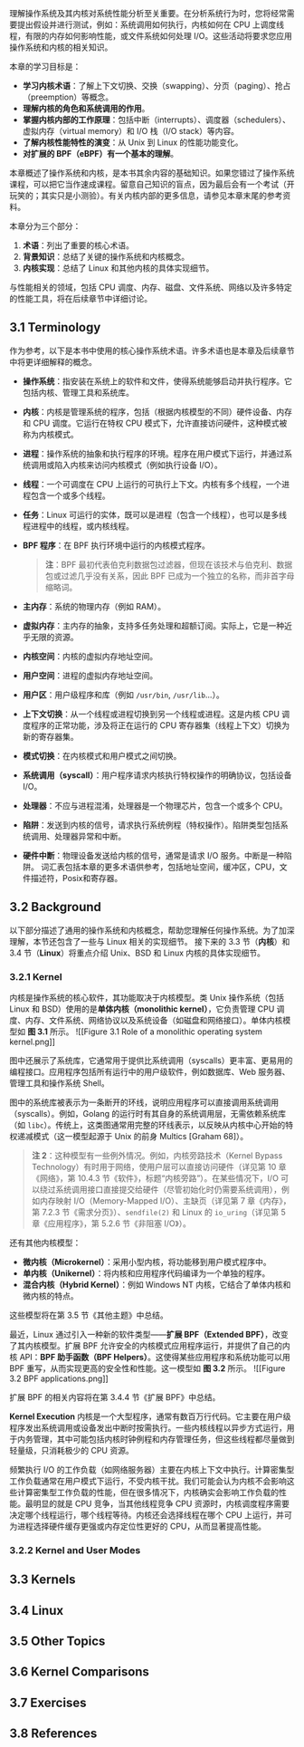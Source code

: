理解操作系统及其内核对系统性能分析至关重要。在分析系统行为时，您将经常需要提出假设并进行测试，例如：系统调用如何执行，内核如何在 CPU 上调度线程，有限的内存如何影响性能，或文件系统如何处理 I/O。这些活动将要求您应用操作系统和内核的相关知识。

本章的学习目标是：

- **学习内核术语**：了解上下文切换、交换（swapping）、分页（paging）、抢占（preemption）等概念。  
- **理解内核的角色和系统调用的作用**。  
- **掌握内核内部的工作原理**：包括中断（interrupts）、调度器（schedulers）、虚拟内存（virtual memory）和 I/O 栈（I/O stack）等内容。  
- **了解内核性能特性的演变**：从 Unix 到 Linux 的性能功能变化。  
- **对扩展的 BPF（eBPF）有一个基本的理解**。 

本章概述了操作系统和内核，是本书其余内容的基础知识。如果您错过了操作系统课程，可以把它当作速成课程。留意自己知识的盲点，因为最后会有一个考试（开玩笑的；其实只是小测验）。有关内核内部的更多信息，请参见本章末尾的参考资料。

本章分为三个部分：

1. **术语**：列出了重要的核心术语。  
2. **背景知识**：总结了关键的操作系统和内核概念。  
3. **内核实现**：总结了 Linux 和其他内核的具体实现细节。  

与性能相关的领域，包括 CPU 调度、内存、磁盘、文件系统、网络以及许多特定的性能工具，将在后续章节中详细讨论。
## 3.1 Terminology

作为参考，以下是本书中使用的核心操作系统术语。许多术语也是本章及后续章节中将更详细解释的概念。

- **操作系统**：指安装在系统上的软件和文件，使得系统能够启动并执行程序。它包括内核、管理工具和系统库。
- **内核**：内核是管理系统的程序，包括（根据内核模型的不同）硬件设备、内存和 CPU 调度。它运行在特权 CPU 模式下，允许直接访问硬件，这种模式被称为内核模式。
- **进程**：操作系统的抽象和执行程序的环境。程序在用户模式下运行，并通过系统调用或陷入内核来访问内核模式（例如执行设备 I/O）。
- **线程**：一个可调度在 CPU 上运行的可执行上下文。内核有多个线程，一个进程包含一个或多个线程。
- **任务**：Linux 可运行的实体，既可以是进程（包含一个线程），也可以是多线程进程中的线程，或内核线程。
- **BPF 程序**：在 BPF 执行环境中运行的内核模式程序。

  > **注**：BPF 最初代表伯克利数据包过滤器，但现在该技术与伯克利、数据包或过滤几乎没有关系，因此 BPF 已成为一个独立的名称，而非首字母缩略词。

- **主内存**：系统的物理内存（例如 RAM）。
- **虚拟内存**：主内存的抽象，支持多任务处理和超额订阅。实际上，它是一种近乎无限的资源。
- **内核空间**：内核的虚拟内存地址空间。
- **用户空间**：进程的虚拟内存地址空间。
- **用户区**：用户级程序和库（例如 `/usr/bin`, `/usr/lib`...）。
- **上下文切换**：从一个线程或进程切换到另一个线程或进程。这是内核 CPU 调度程序的正常功能，涉及将正在运行的 CPU 寄存器集（线程上下文）切换为新的寄存器集。
- **模式切换**：在内核模式和用户模式之间切换。
- **系统调用（syscall）**：用户程序请求内核执行特权操作的明确协议，包括设备 I/O。
- **处理器**：不应与进程混淆，处理器是一个物理芯片，包含一个或多个 CPU。
- **陷阱**：发送到内核的信号，请求执行系统例程（特权操作）。陷阱类型包括系统调用、处理器异常和中断。
- **硬件中断**：物理设备发送给内核的信号，通常是请求 I/O 服务。中断是一种陷阱。
词汇表包括本章的更多术语供参考，包括地址空间，缓冲区，CPU，文件描述符，Posix和寄存器。

## 3.2 Background
以下部分描述了通用的操作系统和内核概念，帮助您理解任何操作系统。为了加深理解，本节还包含了一些与 Linux 相关的实现细节。
接下来的 3.3 节（**内核**）和 3.4 节（**Linux**）将重点介绍 Unix、BSD 和 Linux 内核的具体实现细节。

### 3.2.1 Kernel
内核是操作系统的核心软件，其功能取决于内核模型。类 Unix 操作系统（包括 Linux 和 BSD）使用的是**单体内核（monolithic kernel）**，它负责管理 CPU 调度、内存、文件系统、网络协议以及系统设备（如磁盘和网络接口）。单体内核模型如 **图 3.1** 所示。
![[Figure 3.1 Role of a monolithic operating system kernel.png]]

图中还展示了系统库，它通常用于提供比系统调用（syscalls）更丰富、更易用的编程接口。应用程序包括所有运行中的用户级软件，例如数据库、Web 服务器、管理工具和操作系统 Shell。

图中的系统库被表示为一条断开的环线，说明应用程序可以直接调用系统调用（syscalls）。例如，Golang 的运行时有其自身的系统调用层，无需依赖系统库（如 `libc`）。传统上，这类图通常用完整的环线表示，以反映从内核中心开始的特权递减模式（这一模型起源于 Unix 的前身 Multics [Graham 68]）。

> **注 2**：这种模型有一些例外情况。例如，内核旁路技术（Kernel Bypass Technology）有时用于网络，使用户层可以直接访问硬件（详见第 10 章《网络》，第 10.4.3 节《软件》，标题“内核旁路”）。在某些情况下，I/O 可以绕过系统调用接口直接提交给硬件（尽管初始化时仍需要系统调用），例如内存映射 I/O（Memory-Mapped I/O）、主缺页（详见第 7 章《内存》，第 7.2.3 节《需求分页》）、`sendfile(2)` 和 Linux 的 `io_uring`（详见第 5 章《应用程序》，第 5.2.6 节《非阻塞 I/O》）。

还有其他内核模型：
- **微内核（Microkernel）**：采用小型内核，将功能移到用户模式程序中。
- **单内核（Unikernel）**：将内核和应用程序代码编译为一个单独的程序。
- **混合内核（Hybrid Kernel）**：例如 Windows NT 内核，它结合了单体内核和微内核的特点。
  
这些模型将在第 3.5 节《其他主题》中总结。

最近，Linux 通过引入一种新的软件类型——**扩展 BPF（Extended BPF）**，改变了其内核模型。扩展 BPF 允许安全的内核模式应用程序运行，并提供了自己的内核 API：**BPF 助手函数（BPF Helpers）**。这使得某些应用程序和系统功能可以用 BPF 重写，从而实现更高的安全性和性能。这一模型如 **图 3.2** 所示。
![[Figure 3.2 BPF applications.png]]

扩展 BPF 的相关内容将在第 3.4.4 节《扩展 BPF》中总结。

**Kernel Execution**
内核是一个大型程序，通常有数百万行代码。它主要在用户级程序发出系统调用或设备发出中断时按需执行。一些内核线程以异步方式运行，用于内务管理，其中可能包括内核时钟例程和内存管理任务，但这些线程都尽量做到轻量级，只消耗极少的 CPU 资源。

频繁执行 I/O 的工作负载（如网络服务器）主要在内核上下文中执行。计算密集型工作负载通常在用户模式下运行，不受内核干扰。我们可能会认为内核不会影响这些计算密集型工作负载的性能，但在很多情况下，内核确实会影响工作负载的性能。最明显的就是 CPU 竞争，当其他线程竞争 CPU 资源时，内核调度程序需要决定哪个线程运行，哪个线程等待。内核还会选择线程在哪个 CPU 上运行，并可为进程选择硬件缓存更强或内存定位性更好的 CPU，从而显著提高性能。

### 3.2.2 Kernel and User Modes


## 3.3 Kernels
## 3.4 Linux
## 3.5 Other Topics
## 3.6 Kernel Comparisons
## 3.7 Exercises
## 3.8 References